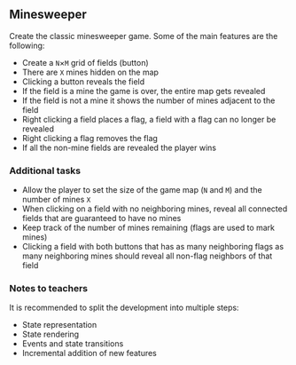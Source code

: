 ## Minesweeper

Create the classic minesweeper game. Some of the main features are the following:

- Create a `N`×`M` grid of fields (button)
- There are `X` mines hidden on the map
- Clicking a button reveals the field
- If the field is a mine the game is over, the entire map gets revealed
- If the field is not a mine it shows the number of mines adjacent to the field
- Right clicking a field places a flag, a field with a flag can no longer be revealed
- Right clicking a flag removes the flag
- If all the non-mine fields are revealed the player wins

### Additional tasks

- Allow the player to set the size of the game map (`N` and `M`) and the number of mines `X`
- When clicking on a field with no neighboring mines, reveal all connected fields that are guaranteed to have no mines
- Keep track of the number of mines remaining (flags are used to mark mines)
- Clicking a field with both buttons that has as many neighboring flags as many neighboring mines should reveal all non-flag neighbors of that field

### Notes to teachers

It is recommended to split the development into multiple steps:

- State representation
- State rendering
- Events and state transitions
- Incremental addition of new features
